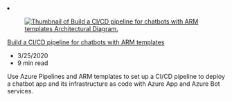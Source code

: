 <!-- This file is automatically generated by build/architectures/build_index.py. Any updates will be lost. -->

<!-- markdownlint-disable MD033 -->

<li class="grid-item item-column" data-categories="DevOps AI + Machine Learning ">
<article class="card">
    <div class="card-header has-margin-bottom-none" aria-hidden="true">
        <figure class="image diagram has-height-175 has-overflow-hidden level">
            <a href="/azure/architecture/example-scenario/apps/devops-cicd-chatbot"><img src="/azure/architecture/browse/thumbs/devops-cicd-chatbot.png" class="diagram" alt="Thumbnail of Build a CI/CD pipeline for chatbots with ARM templates Architectural Diagram." data-linktype="relative-path"></a>
        </figure>
    </div>
    <div class="card-content">
        <a class="card-content-title has-margin-top-none" href="/azure/architecture/example-scenario/apps/devops-cicd-chatbot">
            <p>Build a CI/CD pipeline for chatbots with ARM templates</p>
        </a>
        <ul class="card-content-metadata">
            <li>3/25/2020</li>
            <li>9 min read</li>
        </ul>
        <p class="card-content-description">Use Azure Pipelines and ARM templates to set up a CI/CD pipeline to deploy a chatbot app and its infrastructure as code with Azure App and Azure Bot services.</p>
        <div class="bottom-to-top-fade is-hidden-mobile"></div>
    </div>
</article>
</li>
